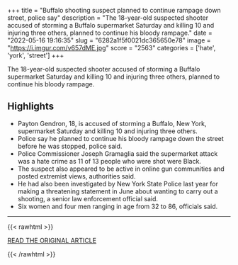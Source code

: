 +++
title = "Buffalo shooting suspect planned to continue rampage down street, police say"
description = "The 18-year-old suspected shooter accused of storming a Buffalo supermarket Saturday and killing 10 and injuring three others, planned to continue his bloody rampage."
date = "2022-05-16 19:16:35"
slug = "6282a1f5f0021dc365650e78"
image = "https://i.imgur.com/v657dME.jpg"
score = "2563"
categories = ['hate', 'york', 'street']
+++

The 18-year-old suspected shooter accused of storming a Buffalo supermarket Saturday and killing 10 and injuring three others, planned to continue his bloody rampage.

## Highlights

- Payton Gendron, 18, is accused of storming a Buffalo, New York, supermarket Saturday and killing 10 and injuring three others.
- Police say he planned to continue his bloody rampage down the street before he was stopped, police said.
- Police Commissioner Joseph Gramaglia said the supermarket attack was a hate crime as 11 of 13 people who were shot were Black.
- The suspect also appeared to be active in online gun communities and posted extremist views, authorities said.
- He had also been investigated by New York State Police last year for making a threatening statement in June about wanting to carry out a shooting, a senior law enforcement official said.
- Six women and four men ranging in age from 32 to 86, officials said.

---

{{< rawhtml >}}
  <p class="article-category">
    <a target="_blank" href="https://www.nbcnews.com/news/us-news/buffalo-shooting-suspect-planned-continue-rampage-street-police-say-rcna28969">READ THE ORIGINAL ARTICLE</a>
  </p>
{{< /rawhtml >}}
